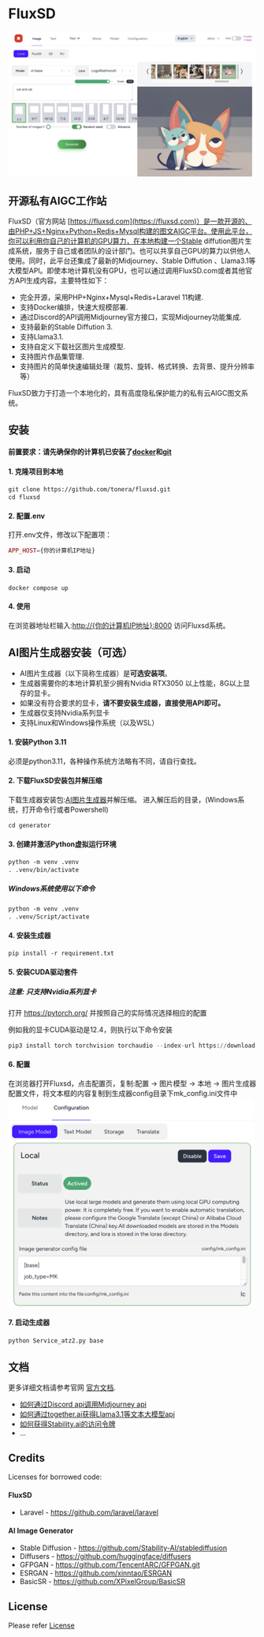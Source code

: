 # FluxSD
![FluxSD.com](assets/home.jpeg)
## 开源私有AIGC工作站


FluxSD（官方网站 [https://fluxsd.com](https://fluxsd.com)）是一款开源的、由PHP+JS+Nginx+Python+Redis+Mysql构建的图文AIGC平台。使用此平台，你可以利用你自己的计算机的GPU算力，在本地构建一个Stable diffution图片生成系统，服务于自己或者团队的设计部门。也可以共享自己GPU的算力以供他人使用。同时，此平台还集成了最新的Midjourney、Stable Diffution 、Llama3.1等大模型API。即使本地计算机没有GPU，也可以通过调用FluxSD.com或者其他官方API生成内容。主要特性如下：

- 完全开源，采用PHP+Nginx+Mysql+Redis+Laravel 11构建.
- 支持Docker编排，快速大规模部署.
- 通过Discord的API调用Midjourney官方接口，实现Midjourney功能集成.
- 支持最新的Stable Diffution 3.
- 支持Llama3.1.
- 支持自定义下载社区图片生成模型.
- 支持图片作品集管理.
- 支持图片的简单快速编辑处理（裁剪、旋转、格式转换、去背景、提升分辨率等）

FluxSD致力于打造一个本地化的，具有高度隐私保护能力的私有云AIGC图文系统。

## 安装

#### 前置要求：请先确保你的计算机已安装了[docker](https://www.docker.com/)和[git](https://git-scm.com/)

#### 1. 克隆项目到本地
```shell
git clone https://github.com/tonera/fluxsd.git
cd fluxsd
```

#### 2. 配置.env
打开.env文件，修改以下配置项：
```php
APP_HOST={你的计算机IP地址}
```
#### 3. 启动
```shell
docker compose up
```
#### 4. 使用
在浏览器地址栏输入:[http://{你的计算机IP地址}:8000](https://localhost.com:8000) 访问Fluxsd系统。

## AI图片生成器安装（可选）
- AI图片生成器（以下简称生成器）是<b>可选安装项</b>。
- 生成器需要你的本地计算机至少拥有Nvidia RTX3050 以上性能，8G以上显存的显卡。
- 如果没有符合要求的显卡，<b>请不要安装生成器，直接使用API即可。</b>
- 生成器仅支持Nvidia系列显卡
- 支持Linux和Windows操作系统（以及WSL）

#### 1. 安装Python 3.11
必须是python3.11，各种操作系统方法略有不同，请自行查找。

#### 2. 下载FluxSD安装包并解压缩
下载生成器安装包:[AI图片生成器](https://cdn.tuse.ai/fluxsd/generator.zip)并解压缩。
进入解压后的目录，(Windows系统，打开命令行或者Powershell)
```
cd generator
```
#### 3. 创建并激活Python虚拟运行环境
```
python -m venv .venv
. .venv/bin/activate
```
##### Windows系统使用以下命令
```
python -m venv .venv
. .venv/Script/activate
```
#### 4. 安装生成器
```
pip install -r requirement.txt
```

#### 5. 安装CUDA驱动套件
##### 注意: 只支持Nvidia系列显卡

打开 https://pytorch.org/ 并按照自己的实际情况选择相应的配置

例如我的显卡CUDA驱动是12.4，则执行以下命令安装
```python
pip3 install torch torchvision torchaudio --index-url https://download.pytorch.org/whl/cu124

```

#### 6. 配置
在浏览器打开Fluxsd，点击配置页，复制:配置 -> 图片模型 -> 本地 -> 图片生成器配置文件，将文本框的内容复制到生成器config目录下mk_config.ini文件中
<img src="assets/mk_config.png" width = "500" align=center />

#### 7. 启动生成器
```python
python Service_atz2.py base
```

## 文档

更多详细文档请参考官网 [官方文档](https://fluxsd.com/docs/cn/overview).
- [如何通过Discord api调用Midjourney api](https://fluxsd.com/docs/cn/midjourney)
- [如何通过together.ai获得Llama3.1等文本大模型api](https://fluxsd.com/docs/cn/together)
- [如何获得Stability.ai的访问令牌](https://fluxsd.com/docs/cn/sd)
- ...

## Credits
Licenses for borrowed code:

#### FluxSD
- Laravel - https://github.com/laravel/laravel

#### AI Image Generator
- Stable Diffusion - https://github.com/Stability-AI/stablediffusion
- Diffusers - https://github.com/huggingface/diffusers
- GFPGAN - https://github.com/TencentARC/GFPGAN.git
- ESRGAN - https://github.com/xinntao/ESRGAN
- BasicSR - https://github.com/XPixelGroup/BasicSR

## License

Please refer [License](https://fluxsd.com/docs/cn/license)
